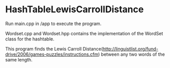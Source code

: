 # HashTableLewisCarrollDistance

Run main.cpp in /app to execute the program.

Wordset.cpp and Wordset.hpp contains the implementation of the WordSet class for the hashtable.

This program finds the Lewis Carroll Distance(http://linguistlist.org/fund-drive/2006/games-puzzles/instructions.cfm) between any two words of the same length.

